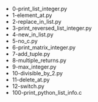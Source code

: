 * 0-print_list_integer.py
* 1-element_at.py
* 2-replace_in_list.py
* 3-print_reversed_list_integer.py
* 4-new_in_list.py
* 5-no_c.py
* 6-print_matrix_integer.py
* 7-add_tuple.py
* 8-multiple_returns.py
* 9-max_integer.py
* 10-divisible_by_2.py
* 11-delete_at.py
* 12-switch.py
* 100-print_python_list_info.c
